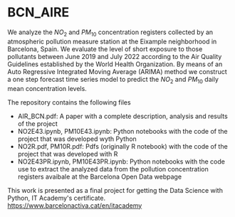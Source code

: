 # BCN_AIRE

We analyze the $NO_2$ and $PM_{10}$ concentration registers collected by an atmospheric pollution measure station at the Eixample neighborhood in Barcelona, Spain. We evaluate the level of short exposure to those pollutants between June 2019 and July 2022 according to the Air Quality Guidelines established by the World Health Organization. By means of an Auto Regressive Integrated Moving Average (ARIMA) method we construct a one step forecast time series model to predict the $NO_2$ and $PM_{10}$ daily mean concentration levels.

The repository contains the following files

- AIR_BCN.pdf: A paper with a complete description, analysis and results of the project
- NO2E43.ipynb, PM10E43.ipynb: Python notebooks with the code of the project that was developed wyth Python
- NO2R.pdf, PM10R.pdf: Pdfs (originally R notebook) with the code of the project that was developed with R
- NO2E43PR.ipynb, PM10E43PR.ipynb: Python notebooks with the code use to extract the analyzed data from the pollution concentration registers avaibale at the Barcelona Open Data webpage

This work is presented as a final project for getting the Data Science with Python, IT Academy's certificate. https://www.barcelonactiva.cat/en/itacademy
